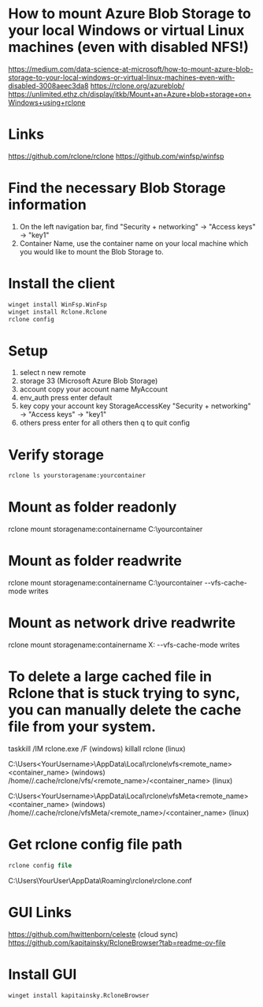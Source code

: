 # How to mount Azure Blob Storage to your local Windows or virtual Linux machines (even with disabled NFS!)
https://medium.com/data-science-at-microsoft/how-to-mount-azure-blob-storage-to-your-local-windows-or-virtual-linux-machines-even-with-disabled-3008aeec3da8
https://rclone.org/azureblob/
https://unlimited.ethz.ch/display/itkb/Mount+an+Azure+blob+storage+on+Windows+using+rclone

# Links
https://github.com/rclone/rclone
https://github.com/winfsp/winfsp

# Find the necessary Blob Storage information
1. On the left navigation bar, find "Security + networking" → "Access keys" → "key1"
2. Container Name, use the container name on your local machine which you would like to mount the Blob Storage to.

# Install the client
```ps
winget install WinFsp.WinFsp
winget install Rclone.Rclone
rclone config
```

# Setup
1. select n new remote
2. storage                  33 (Microsoft Azure Blob Storage)
3. account                  copy your account name MyAccount
3. env_auth                 press enter default
5. key                      copy your account key StorageAccessKey "Security + networking" → "Access keys" → "key1"
6. others                   press enter for all others then q to quit config

# Verify storage
```ps
rclone ls yourstoragename:yourcontainer
```

# Mount as folder readonly
rclone mount storagename:containername C:\yourcontainer

# Mount as folder readwrite
rclone mount storagename:containername C:\yourcontainer --vfs-cache-mode writes

# Mount as network drive readwrite
rclone mount storagename:containername X: --vfs-cache-mode writes 

# To delete a large cached file in Rclone that is stuck trying to sync, you can manually delete the cache file from your system. 
taskkill /IM rclone.exe /F (windows)
killall rclone (linux)

C:\Users\<YourUsername>\AppData\Local\rclone\vfs\<remote_name>\<container_name> (windows)
/home/<YourUsername>/.cache/rclone/vfs/<remote_name>/<container_name> (linux)

C:\Users\<YourUsername>\AppData\Local\rclone\vfsMeta\<remote_name>\<container_name> (windows)
/home/<YourUsername>/.cache/rclone/vfsMeta/<remote_name>/<container_name> (linux)

# Get rclone config file path
```ps
rclone config file
```

C:\Users\YourUser\AppData\Roaming\rclone\rclone.conf

# GUI Links
https://github.com/hwittenborn/celeste (cloud sync)
https://github.com/kapitainsky/RcloneBrowser?tab=readme-ov-file

# Install GUI
```ps
winget install kapitainsky.RcloneBrowser
```